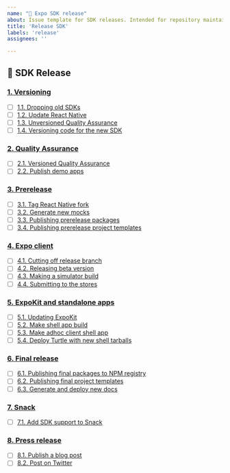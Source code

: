 ```yaml
---
name: "🎢 Expo SDK release"
about: Issue template for SDK releases. Intended for repository maintainers only.
title: 'Release SDK'
labels: 'release'
assignees: ''

---
```


## 🎢 SDK Release

### [1. Versioning](https://git.io/JeKCx#stage-1---versioning)

- [ ] [1.1. Dropping old SDKs](https://git.io/JeKCx#11-dropping-old-sdks)
- [ ] [1.2. Update React Native](https://git.io/JeKCx#12-update-react-native)
- [ ] [1.3. Unversioned Quality Assurance](https://git.io/JeKCx#13-unversioned-quality-assurance)
- [ ] [1.4. Versioning code for the new SDK](https://git.io/JeKCx#14-versioning-code-for-the-new-sdk)

### [2. Quality Assurance](https://git.io/JeKCx#stage-2---quality-assurance)

- [ ] [2.1. Versioned Quality Assurance](https://git.io/JeKCx#21-versioned-quality-assurance)
- [ ] [2.2. Publish demo apps](https://git.io/JeKCx#22-publish-demo-apps)

### [3. Prerelease](https://git.io/JeKCx#stage-3---prerelease)

- [ ] [3.1. Tag React Native fork](https://git.io/JeKCx#31-tag-react-native-fork)
- [ ] [3.2. Generate new mocks](https://git.io/JeKCx#32-generate-new-mocks)
- [ ] [3.3. Publishing prerelease packages](https://git.io/JeKCx#33-publishing-prerelease-packages)
- [ ] [3.4. Publishing prerelease project templates](https://git.io/JeKCx#34-publishing-prerelease-project-templates)

### [4. Expo client](https://git.io/JeKCx#stage-4---expo-client)

- [ ] [4.1. Cutting off release branch](https://git.io/JeKCx#41-cutting-off-release-branch)
- [ ] [4.2. Releasing beta version](https://git.io/JeKCx#42-releasing-beta-version)
- [ ] [4.3. Making a simulator build](https://git.io/JeKCx#43-making-a-simulator-build)
- [ ] [4.4. Submitting to the stores](https://git.io/JeKCx#44-submitting-to-the-stores)

### [5. ExpoKit and standalone apps](https://git.io/JeKCx#stage-5---expokit-and-standalone-apps)

- [ ] [5.1. Updating ExpoKit](https://git.io/JeKCx#51-updating-expokit)
- [ ] [5.2. Make shell app build](https://git.io/JeKCx#52-make-shell-app-build)
- [ ] [5.3. Make adhoc client shell app](https://git.io/JeKCx#53-make-adhoc-client-shell-app)
- [ ] [5.4. Deploy Turtle with new shell tarballs](https://git.io/JeKCx#54-deploy-turtle-with-new-shell-tarballs)

### [6. Final release](https://git.io/JeKCx#stage-6---final-release)

- [ ] [6.1. Publishing final packages to NPM registry](https://git.io/JeKCx#61-publishing-final-packages-to-npm-registry)
- [ ] [6.2. Publishing final project templates](https://git.io/JeKCx#62-publishing-final-project-templates)
- [ ] [6.3. Generate and deploy new docs](https://git.io/JeKCx#63-generate-and-deploy-new-docs)

### [7. Snack](https://git.io/JeKCx#stage-7---snack)

- [ ] [7.1. Add SDK support to Snack](https://git.io/JeKCx#71-add-sdk-support-to-snack)

### [8. Press release](https://git.io/JeKCx#stage-8---press-release)

- [ ] [8.1. Publish a blog post](https://git.io/JeKCx#81-publish-a-blog-post)
- [ ] [8.2. Post on Twitter](https://git.io/JeKCx#82-post-on-twitter)
